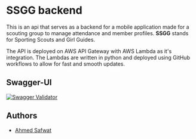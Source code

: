 # SSGG backend

This is an api that serves as a backend for a mobile application made for a scouting group to manage attendance and member profiles. **SSGG** stands for Sporting Scouts and Girl Guides.

The API is deployed on AWS API Gateway with AWS Lambda as it's integration. The Lambdas are written in python and deployed using GitHub workflows to allow for fast and smooth updates.

## Swagger-UI

[![Swagger Validator](https://img.shields.io/swagger/valid/3.0?specUrl=https%3A%2F%2Fssgg-swagger.s3.eu-north-1.amazonaws.com%2FSSGG.json&style=flat&link=https%3A%2F%2Fssgg-swagger.s3.eu-north-1.amazonaws.com%2Findex.html)
](https://ssgg-swagger.s3.eu-north-1.amazonaws.com/index.html)

## Authors

- [Ahmed Safwat](https://www.github.com/ahmed-881994)